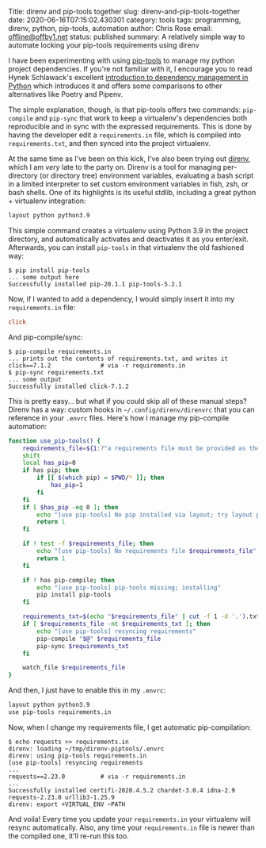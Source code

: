 Title: direnv and pip-tools together
slug: direnv-and-pip-tools-together
date: 2020-06-16T07:15:02.430301
category: tools
tags: programming, direnv, python, pip-tools, automation
author: Chris Rose
email: offline@offby1.net
status: published
summary: A relatively simple way to automate locking your pip-tools requirements using direnv

I have been experimenting with using [pip-tools](https://github.com/jazzband/pip-tools/) to manage my python project dependencies. If you\'re not familiar with it, I encourage you to read Hynek Schlawack\'s excellent [introduction to dependency management in Python](https://hynek.me/articles/python-app-deps-2018/) which introduces it and offers some comparisons to other alternatives like Poetry and Pipenv.

The simple explanation, though, is that pip-tools offers two commands: `pip-compile` and `pip-sync` that work to keep a virtualenv\'s dependencies both reproducible and in sync with the expressed requirements. This is done by having the developer edit a `requirements.in` file, which is compiled into `requirements.txt`, and then synced into the project virtualenv.

At the same time as I\'ve been on this kick, I\'ve also been trying out [direnv](https://direnv.net), which I am *very* late to the party on. Direnv is a tool for managing per-directory (or directory tree) environment variables, evaluating a bash script in a limited interpreter to set custom environment variables in fish, zsh, or bash shells. One of its highlights is its useful stdlib, including a great python + virtualenv integration:

``` bash
layout python python3.9
```

This simple command creates a virtualenv using Python 3.9 in the project directory, and automatically activates and deactivates it as you enter/exit. Afterwards, you can install `pip-tools` in that virtualenv the old fashioned way:

``` console
$ pip install pip-tools
... some output here
Successfully installed pip-20.1.1 pip-tools-5.2.1
```

Now, if I wanted to add a dependency, I would simply insert it into my `requirements.in` file:

``` ini
click
```

And pip-compile/sync:

``` console
$ pip-compile requirements.in
... prints out the contents of requirements.txt, and writes it
click==7.1.2              # via -r requirements.in
$ pip-sync requirements.txt
... some output
Successfully installed click-7.1.2
```

This is pretty easy\... but what if you could skip all of these manual steps? Direnv has a way: custom hooks in `~/.config/direnv/direnvrc` that you can reference in your `.envrc` files. Here\'s how I manage my pip-compile automation:

``` bash
function use_pip-tools() {
    requirements_file=${1:?"a requirements file must be provided as the first argument"}
    shift
    local has_pip=0
    if has pip; then
        if [[ $(which pip) = $PWD/* ]]; then
            has_pip=1
        fi
    fi
    if [ $has_pip -eq 0 ]; then
        echo "[use pip-tools] No pip installed via layout; try layout pyenv or layout python"
        return 1
    fi

    if ! test -f $requirements_file; then
        echo "[use pip-tools] No requirements file $requirements_file"
        return 1
    fi

    if ! has pip-compile; then
        echo "[use pip-tools] pip-tools missing; installing"
        pip install pip-tools
    fi

    requirements_txt=$(echo "$requirements_file" | cut -f 1 -d '.').txt
    if [ $requirements_file -nt $requirements_txt ]; then
        echo "[use pip-tools] resyncing requirements"
        pip-compile "$@" $requirements_file
        pip-sync $requirements_txt
    fi

    watch_file $requirements_file
}
```

And then, I just have to enable this in my `.envrc`:

``` bash
layout python python3.9
use pip-tools requirements.in
```

Now, when I change my requirements file, I get automatic pip-compilation:

``` console
$ echo requests >> requirements.in
direnv: loading ~/tmp/direnv-piptools/.envrc
direnv: using pip-tools requirements.in
[use pip-tools] resyncing requirements
...
requests==2.23.0          # via -r requirements.in
...
Successfully installed certifi-2020.4.5.2 chardet-3.0.4 idna-2.9 requests-2.23.0 urllib3-1.25.9
direnv: export +VIRTUAL_ENV ~PATH
```

And voila! Every time you update your `requirements.in` your virtualenv will resync automatically. Also, any time your `requirements.in` file is newer than the compiled one, it\'ll re-run this too.
